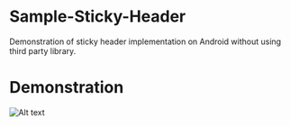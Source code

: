# Sample-Sticky-Header
Demonstration of sticky header implementation on Android without using third party library.

# Demonstration
![Alt text](https://app/sample-sticky-header.gif)